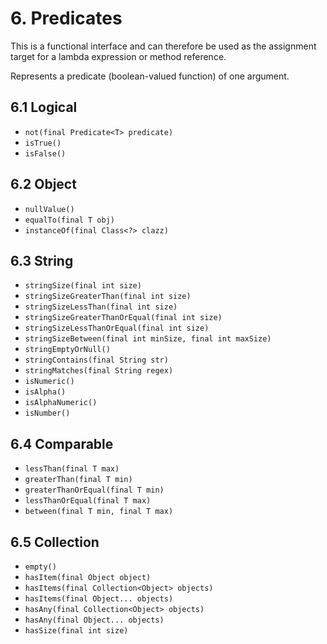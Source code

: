 # 6. Predicates

This is a functional interface and can therefore be used as the assignment target for a lambda expression or method reference.

Represents a predicate (boolean-valued function) of one argument.

## 6.1 Logical

* `not(final Predicate<T> predicate)`
* `isTrue()`
* `isFalse()`

## 6.2 Object

* `nullValue()`
* `equalTo(final T obj)`
* `instanceOf(final Class<?> clazz)`

## 6.3 String

* `stringSize(final int size)`
* `stringSizeGreaterThan(final int size)`
* `stringSizeLessThan(final int size)`
* `stringSizeGreaterThanOrEqual(final int size)`
* `stringSizeLessThanOrEqual(final int size)`
* `stringSizeBetween(final int minSize, final int maxSize)`
* `stringEmptyOrNull()`
* `stringContains(final String str)`
* `stringMatches(final String regex)`
* `isNumeric()`
* `isAlpha()`
* `isAlphaNumeric()`
* `isNumber()`

## 6.4 Comparable

* `lessThan(final T max)`
* `greaterThan(final T min)`
* `greaterThanOrEqual(final T min)`
* `lessThanOrEqual(final T max)`
* `between(final T min, final T max)`

## 6.5 Collection

* `empty()`
* `hasItem(final Object object)`
* `hasItems(final Collection<Object> objects)`
* `hasItems(final Object... objects)`
* `hasAny(final Collection<Object> objects)`
* `hasAny(final Object... objects)`
* `hasSize(final int size)`
